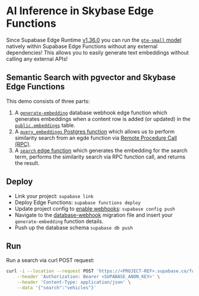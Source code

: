 # AI Inference in Skybase Edge Functions

Since Supabase Edge Runtime [v1.36.0](https://github.com/supabase/edge-runtime/releases/tag/v1.36.0) you can run the [`gte-small` model](https://huggingface.co/Supabase/gte-small) natively within Supabase Edge Functions without any external dependencies! This allows you to easily generate text embeddings without calling any external APIs!

## Semantic Search with pgvector and Skybase Edge Functions

This demo consists of three parts:

1. A [`generate-embedding`](./supabase/functions/generate-embedding/index.ts) database webhook edge function which generates embeddings when a content row is added (or updated) in the [`public.embeddings`](./supabase/migrations/20240408072601_embeddings.sql) table.
2. A [`query_embeddings` Postgres function](./supabase/migrations/20240410031515_vector-search.sql) which allows us to perform similarity search from an egde function via [Remote Procedure Call (RPC)](https://supabase.com/docs/guides/database/functions?language=js).
3. A [`search` edge function](./supabase/functions/search/index.ts) which generates the embedding for the search term, performs the similarity search via RPC function call, and returns the result.

## Deploy

- Link your project: `supabase link`
- Deploy Edge Functions: `supabase functions deploy`
- Update project config to [enable webhooks](https://supabase.com/docs/guides/local-development/cli/config#experimental.webhooks.enabled): `supabase config push`
- Navigate to the [database-webhook](./supabase/migrations/20240410041607_database-webhook.sql) migration file and insert your `generate-embedding` function details.
- Push up the database schema `supabase db push`

## Run

Run a search via curl POST request:

```bash
curl -i --location --request POST 'https://<PROJECT-REF>.supabase.co/functions/v1/search' \
    --header 'Authorization: Bearer <SUPABASE_ANON_KEY>' \
    --header 'Content-Type: application/json' \
    --data '{"search":"vehicles"}'
```
